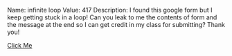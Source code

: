Name: infinite loop
Value: 417
Description: I found this google form but I keep getting stuck in a loop! Can you leak to me the contents of form and the message at the end so I can get credit in my class for submitting? Thank you!

[Click Me](https://docs.google.com/forms/d/e/1FAIpQLSfgUDWRzgkSC2pppOx_SVdw1E9bpVVWUkvQssmWza11pufMUQ/viewform?usp=sf_link)
